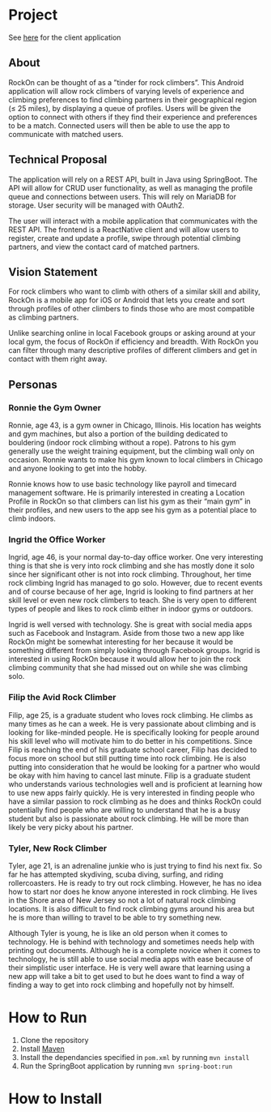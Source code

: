 # Project

See [here](https://github.com/CIS3296SoftwareDesignF21/rockon-mobile) for the client application

## About
RockOn can be thought of as a ”tinder for rock climbers”. This Android application will
allow rock climbers of varying levels of experience and climbing preferences to find climbing partners in their
geographical region (≤ 25 miles), by displaying a queue of profiles. Users will be given the option to connect
with others if they find their experience and preferences to be a match. Connected users will then be able
to use the app to communicate with matched users.

## Technical Proposal
The application will rely on a REST API, built in Java using SpringBoot. The API will allow for CRUD
user functionality, as well as managing the profile queue and connections between users. This will rely on
MariaDB for storage. User security will be managed with OAuth2.

The user will interact with a mobile application that communicates with the REST API. The frontend is a ReactNative client and
will allow users to register, create and update a profile, swipe through potential climbing partners, and view the contact card 
of matched partners.

## Vision Statement
For rock climbers who want to climb with others of a similar skill and ability, RockOn is a mobile app for iOS or Android that lets you create and sort through profiles of other climbers to finds those who are most compatible as climbing partners.

Unlike searching online in local Facebook groups or asking around at your local gym, the focus of RockOn if efficiency and breadth. With RockOn you can filter through many descriptive profiles of different climbers and get in contact with them right away.

## Personas
### Ronnie the Gym Owner
Ronnie, age 43, is a gym owner in Chicago, Illinois. His location has weights and gym machines, but also a portion of the building dedicated to bouldering (indoor rock climbing without a rope). Patrons to his gym generally use the weight training equipment, but the climbing wall only on occasion. Ronnie wants to make his gym known to local climbers in Chicago and anyone looking to get into the hobby.

Ronnie knows how to use basic technology like payroll and timecard management software. He is primarily interested in creating a Location Profile in RockOn so that climbers can list his gym as their “main gym” in their profiles, and new users to the app see his gym as a potential place to climb indoors.

### Ingrid the Office Worker
Ingrid, age 46, is your normal day-to-day office worker. One very interesting thing is that she is very into rock climbing
and she has mostly done it solo since her significant other is not into rock climbing. Throughout, her time rock climbing Ingrid has managed
to go solo. However, due to recent events and of course because of her age, Ingrid is looking to find partners at her skill level or
even new rock climbers to teach. She is very open to different types of people and likes to rock climb either in indoor gyms or outdoors.

Ingrid is well versed with technology. She is great with social media apps such as Facebook and Instagram. Aside from those two a new app
like RockOn might be somewhat interesting for her because it would be something different from simply looking through Facebook groups. 
Ingrid is interested in using RockOn because it would allow her to join the rock climbing community that she had missed out on while she was climbing solo.

### Filip the Avid Rock Climber
Filip, age 25, is a graduate student who loves rock climbing. He climbs as many times as he can a week. He is very passionate about climbing and is looking for like-minded people. He is specifically looking for people around his skill level who will motivate him to do better in his competitions. Since Filip is reaching the end of his graduate school career, Filip has decided to focus more on school but still putting time into rock climbing.  He is also putting into consideration that he would be looking for a partner who would be okay with him having to cancel last minute.
Filip is a graduate student who understands various technologies well and is proficient at learning how to use new apps fairly quickly. He is very interested in finding people who have a similar passion to rock climbing as he does and thinks RockOn could potentially find people who are willing to understand that he is a busy student but also is passionate about rock climbing. He will be more than likely be very picky about his partner.

### Tyler, New Rock Climber
Tyler, age 21, is an adrenaline junkie who is just trying to find his next fix. So far he has attempted skydiving, scuba diving, surfing, and riding rollercoasters. He is ready to try out rock climbing. However, he has no idea how to start nor does he know anyone interested in rock climbing. He lives in the Shore area of New Jersey so not a lot of natural rock climbing locations. It is also difficult to find rock climbing gyms around his area but he is more than willing to travel to be able to try something new.

Although Tyler is young, he is like an old person when it comes to technology. He is behind with technology and sometimes needs help with printing out documents. Although he is a complete novice when it comes to technology, he is still able to use social media apps with ease because of their simplistic user interface. He is very well aware that learning using a new app will take a bit to get used to but he does want to find a way of finding a way to get into rock climbing and hopefully not by himself. 


# How to Run

1. Clone the repository
2. Install [Maven](https://maven.apache.org/install.html)
3. Install the dependancies specified in `pom.xml` by running `mvn install`
4. Run the SpringBoot application by running `mvn spring-boot:run`

# How to Install


